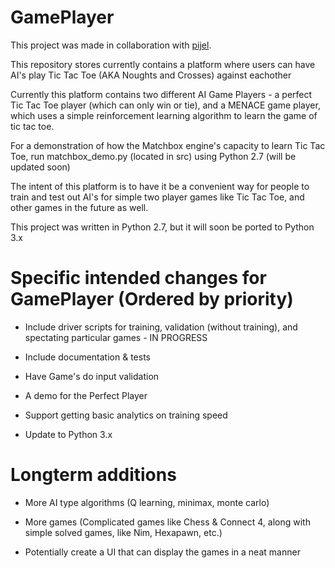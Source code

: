 # GamePlayer

This project was made in collaboration with [pijel](https://github.com/pijel).

This repository stores currently contains a platform where users can have AI's play Tic Tac Toe (AKA Noughts and Crosses) against eachother

Currently this platform contains two different AI Game Players - a perfect Tic Tac Toe player (which can only win or tie), and a MENACE game player, which uses a simple reinforcement learning algorithm to learn the game of tic tac toe.

For a demonstration of how the Matchbox engine's capacity to learn Tic Tac Toe, run matchbox_demo.py (located in src) using Python 2.7 (will be updated soon)

The intent of this platform is to have it be a convenient way for people to train and test out AI's for simple two player games like Tic Tac Toe, and other games in the future as well.

This project was written in Python 2.7, but it will soon be ported to Python 3.x



# Specific intended changes for GamePlayer (Ordered by priority)

- Include driver scripts for training, validation (without training), and spectating particular games - IN PROGRESS

- Include documentation & tests

- Have Game's do input validation

- A demo for the Perfect Player

- Support getting basic analytics on training speed

- Update to Python 3.x


# Longterm additions

- More AI type algorithms (Q learning, minimax, monte carlo)

- More games (Complicated games like Chess & Connect 4, along with simple solved games, like Nim, Hexapawn, etc.)

- Potentially create a UI that can display the games in a neat manner
